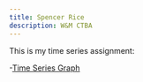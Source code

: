```yaml
---
title: Spencer Rice
description: W&M CTBA
---
```


This is my time series assignment:

-[Time Series Graph](/timeseries/index.md)
